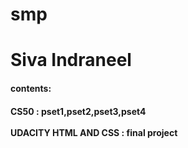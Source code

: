 # smp
<h1>Siva Indraneel</h1>
<h4>contents:<h4>
CS50 : pset1,pset2,pset3,pset4<br/><br/>
UDACITY HTML AND CSS : final project<br/><br/>
